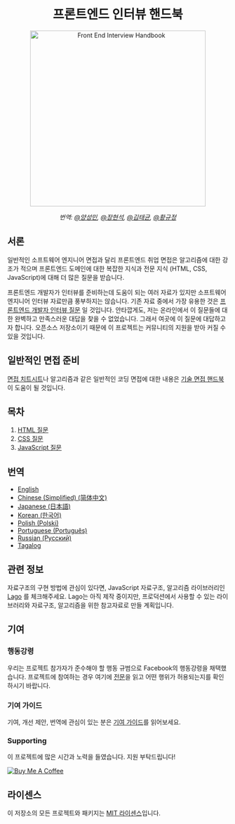 <h1 align="center">프론트엔드 인터뷰 핸드북</h1>

<div align="center">
  <a href="https://dribbble.com/shots/4263961-Front-End-Interview-Scroll">
    <img src="../../assets/scroll.svg" alt="Front End Interview Handbook" width="400"/>
  </a>
  <p>
    <em>번역: <a href="https://github.com/ysm0622">@양성민</a>, <a href="https://github.com/devjang">@장현석</a>, <a href="https://github.com/tuhbm">@김태균</a>, <a href="https://github.com/octave08">@황규정</a>
    </em>
  </p>
</div>

## 서론

일반적인 소프트웨어 엔지니어 면접과 달리 프론트엔드 취업 면접은 알고리즘에 대한 강조가 적으며 프론트엔드 도메인에 대한 복잡한 지식과 전문 지식 (HTML, CSS, JavaScript)에 대해 더 많은 질문을 받습니다.

프론트엔드 개발자가 인터뷰를 준비하는데 도움이 되는 여러 자료가 있지만 소프트웨어 엔지니어 인터뷰 자료만큼 풍부하지는 않습니다. 기존 자료 중에서 가장 유용한 것은 [프론트엔드 개발자 인터뷰 질문](https://github.com/h5bp/Front-end-Developer-Interview-Questions) 일 것입니다. 안타깝게도, 저는 온라인에서 이 질문들에 대한 완벽하고 만족스러운 대답을 찾을 수 없었습니다. 그래서 여곳에 이 질문에 대답하고자 합니다. 오픈소스 저장소이기 때문에 이 프로젝트는 커뮤니티의 지원을 받아 커질 수 있을 것입니다.

## 일반적인 면접 준비

[면접 치트시트](https://github.com/yangshun/tech-interview-handbook/blob/master/preparing/cheatsheet.md)나 알고리즘과 같은 일반적인 코딩 면접에 대한 내용은 [기술 면접 핸드북](https://github.com/yangshun/tech-interview-handbook)이 도움이 될 것입니다.

## 목차

1. [HTML 질문](html-questions.md)
1. [CSS 질문](css-questions.md)
1. [JavaScript 질문](javascript-questions.md)

## 번역

- [English](/contents/en/README.md)
- [Chinese (Simplified) (简体中文)](/contents/zh/README.md)
- [Japanese (日本語)](/contents/jp/README.md)
- [Korean (한국어)](/contents/kr/README.md)
- [Polish (Polski)](contents/pl/README.md)
- [Portuguese (Português)](contents/pr/README.md)
- [Russian (Русский)](/contents/ru/README.md)
- [Tagalog](/contents/tl/README.md)

## 관련 정보

자료구조의 구현 방법에 관심이 있다면, JavaScript 자료구조, 알고리즘 라이브러리인 [Lago](https://github.com/yangshun/lago) 를 체크해주세요. Lago는 아직 제작 중이지만, 프로덕션에서 사용할 수 있는 라이브러리와 자료구조, 알고리즘을 위한 참고자료로 만들 계획입니다.

## 기여

### 행동강령

우리는 프로젝트 참가자가 준수해야 할 행동 규범으로 Facebook의 행동강령을 채택했습니다. 프로젝트에 참여하는 경우 여기에 [전문](https://code.facebook.com/codeofconduct)을 읽고 어떤 행위가 허용되는지를 확인하시기 바랍니다.

### 기여 가이드

기여, 개선 제안, 번역에 관심이 있는 분은 [기여 가이드](/CONTRIBUTING.md)를 읽어보세요.

### Supporting

이 프로젝트에 많은 시간과 노력을 들였습니다. 지원 부탁드립니다!

<a href="https://www.buymeacoffee.com/yangshun" target="_blank"><img src="https://www.buymeacoffee.com/assets/img/custom_images/orange_img.png" alt="Buy Me A Coffee"/></a>

## 라이센스

이 저장소의 모든 프로젝트와 패키지는 [MIT 라이센스](/LICENSE)입니다.
